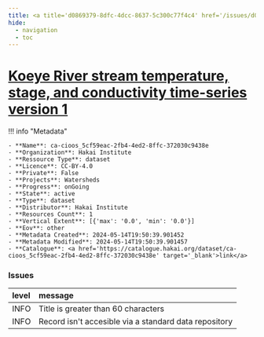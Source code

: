 ```yaml
---
title: <a title='d0869379-8dfc-4dcc-8637-5c300c77f4c4' href='/issues/d0869379-8dfc-4dcc-8637-5c300c77f4c4/' target='_blank'>Koeye River stream temperature, stage, and conductivity time-series version 1</a>
hide:
  - navigation
  - toc
---
```


# <a title='d0869379-8dfc-4dcc-8637-5c300c77f4c4' href='/issues/d0869379-8dfc-4dcc-8637-5c300c77f4c4/' target='_blank'>Koeye River stream temperature, stage, and conductivity time-series version 1</a>

<div id='map'></div>

!!! info "Metadata"
    
    - **Name**: ca-cioos_5cf59eac-2fb4-4ed2-8ffc-372030c9438e 
    - **Organization**: Hakai Institute 
    - **Ressource Type**: dataset 
    - **Licence**: CC-BY-4.0 
    - **Private**: False 
    - **Projects**: Watersheds 
    - **Progress**: onGoing 
    - **State**: active 
    - **Type**: dataset 
    - **Distributor**: Hakai Institute 
    - **Resources Count**: 1 
    - **Vertical Extent**: [{'max': '0.0', 'min': '0.0'}] 
    - **Eov**: other 
    - **Metadata Created**: 2024-05-14T19:50:39.901452 
    - **Metadata Modified**: 2024-05-14T19:50:39.901457 
    - **Catalogue**: <a href='https://catalogue.hakai.org/dataset/ca-cioos_5cf59eac-2fb4-4ed2-8ffc-372030c9438e' target='_blank'>link</a> 

### Issues

| level   | message                                               |
|:--------|:------------------------------------------------------|
| INFO    | Title is greater than 60 characters                   |
| INFO    | Record isn't accesible via a standard data repository |

<script>
   document.addEventListener("DOMContentLoaded", function() {
    var map = L.map('map').setView([51.505, -125.09], 5);
    L.tileLayer('https://tile.openstreetmap.org/{z}/{x}/{y}.png', {
        maxZoom: 19,
        attribution: '&copy; <a href="http://www.openstreetmap.org/copyright">OpenStreetMap</a>'
    }).addTo(map);
    var geojsonFeature = {
        "type": "Feature",
        "properties": {
            "name" : "<a title='d0869379-8dfc-4dcc-8637-5c300c77f4c4' href='/issues/d0869379-8dfc-4dcc-8637-5c300c77f4c4/' target='_blank'>Koeye River stream temperature, stage, and conductivity time-series version 1</a>"
        },
        "geometry": {'type': 'Polygon', 'coordinates': [[[-127.9, 51.72], [-127.6, 51.72], [-127.6, 51.81], [-127.9, 51.81], [-127.9, 51.72]]]}
    }
    L.geoJSON(geojsonFeature).addTo(map);
   })
</script>